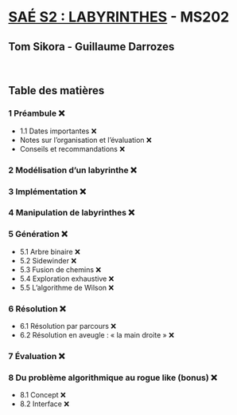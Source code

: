 # [SAÉ S2 : LABYRINTHES](https://iut-info.univ-reims.fr/users/blanchard/sae-s2/sae-s2-2023.html) - MS202
## Tom Sikora - Guillaume Darrozes

<br>

## Table des matières
### 1 Préambule                                             ❌
- 1.1 Dates importantes                                     ❌
- Notes sur l’organisation et l’évaluation                  ❌
- Conseils et recommandations                               ❌
### 2 Modélisation d’un labyrinthe                          ❌
### 3 Implémentation                                        ❌
### 4 Manipulation de labyrinthes                           ❌
### 5 Génération                                            ❌
- 5.1 Arbre binaire                                         ❌
- 5.2 Sidewinder                                            ❌
- 5.3 Fusion de chemins                                     ❌
- 5.4 Exploration exhaustive                                ❌
- 5.5 L’algorithme de Wilson                                ❌
### 6 Résolution                                            ❌
- 6.1 Résolution par parcours                               ❌
- 6.2 Résolution en aveugle : « la main droite »            ❌
### 7 Évaluation                                            ❌
### 8 Du problème algorithmique au rogue like (bonus)       ❌
- 8.1 Concept                                               ❌
- 8.2 Interface                                             ❌
